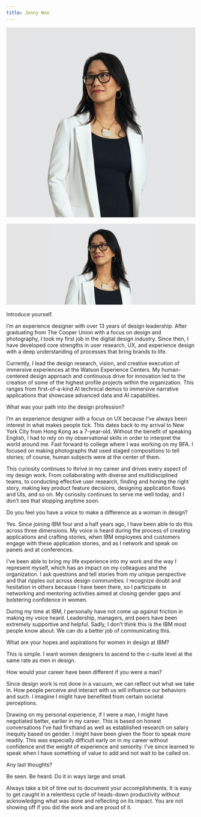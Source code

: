 ```yaml
---
title: Jenny Woo
---
```


<grid classname="background-bleed">
<column lg="16">

<art-direction>

![Jenny Woo card image](./608x608.jpg)

![Jenny Woo hero image](./2624x1120.jpg)

</art-direction>

<community-lead name="FirstName M. LastName" position="Distinguished Designer" department="Watson IoT"></community-lead>

</column>
</grid>

<grid className="community__grid" background="gray-10">
<column sm="3" md="3" lg="3">

<span className="community__prompt">Introduce yourself.</span>

</column>

<column md="6" lg="8" offset_lg="1">

I’m an experience designer with over 13 years of design leadership. After graduating from The Cooper Union with a focus on design and photography, I took my first job in the digital design industry. Since then, I have developed core strengths in user research, UX, and experience design with a deep understanding of processes that bring brands to life.

Currently, I lead the design research, vision, and creative execution of immersive experiences at the Watson Experience Centers. My human-centered design approach and continuous drive for innovation led to the creation of some of the highest profile projects within the organization. This ranges from first-of-a-kind AI technical demos to immersive narrative applications that showcase advanced data and AI capabilities.

</column>
</grid>

<grid className="community__grid" background="gray-10">
<column sm="3" md="3" lg="3">

<span className="community__prompt">What was your path into the design profession?</span>

</column>

<column md="6" lg="8" offset_lg="1">

I’m an experience designer with a focus on UX because I’ve always been interest in what makes people tick. This dates back to my arrival to New York City from Hong Kong as a 7-year-old. Without the benefit of speaking English, I had to rely on my observational skills in order to interpret the world around me. Fast forward to college where I was working on my BFA. I focused on making photographs that used staged compositions to tell stories; of course, human subjects were at the center of them.

This curiosity continues to thrive in my career and drives every aspect of my design work. From collaborating with diverse and multidisciplined teams, to conducting effective user research, finding and honing the right story, making key product feature decisions, designing application flows and UIs, and so on. My curiosity continues to serve me well today, and I don’t see that stopping anytime soon.

</column>
</grid>

<grid className="community__grid" background="gray-10">
<column sm="3" md="3" lg="3">

<span className="community__prompt">Do you feel you have a voice to make a difference as a woman in design?</span>

</column>

<column md="6" lg="8" offset_lg="1">

Yes. Since joining IBM four and a half years ago, I have been able to do this across three dimensions. My voice is heard during the process of creating applications and crafting stories, when IBM employees and customers engage with these application stories, and as I network and speak on panels and at conferences.

I’ve been able to bring my life experience into my work and the way I represent myself, which has an impact on my colleagues and the organization. I ask questions and tell stories from my unique perspective and that ripples out across design communities. I recognize doubt and hesitation in others because I have been there, so I participate in networking and mentoring activities aimed at closing gender gaps and bolstering confidence in women.

During my time at IBM, I personally have not come up against friction in making my voice heard. Leadership, managers, and peers have been extremely supportive and helpful. Sadly, I don’t think this is the IBM most people know about. We can do a better job of communicating this.

</column>
</grid>

<grid className="community__grid" background="gray-10">
<column sm="3" md="3" lg="3">

<span className="community__prompt">What are your hopes and aspirations for women in design at IBM?</span>

</column>

<column md="6" lg="8" offset_lg="1">

This is simple. I want women designers to ascend to the c-suite level at the same rate as men in design.

</column>
</grid>

<grid className="community__grid" background="gray-10">
<column sm="3" md="3" lg="3">

<span className="community__prompt">How would your career have been different if you were a man?</span>

</column>

<column md="6" lg="8" offset_lg="1">

Since design work is not done in a vacuum, we can reflect out what we take in. How people perceive and interact with us will influence our behaviors and such. I imagine I might have benefited from certain societal perceptions.

Drawing on my personal experience, if I were a man, I might have negotiated better, earlier in my career. This is based on honest conversations I’ve had firsthand as well as established research on salary inequity based on gender. I might have been given the floor to speak more readily. This was especially difficult early on in my career without confidence and the weight of experience and seniority. I’ve since learned to speak when I have something of value to add and not wait to be called on.

</column>
</grid>

<grid className="community__grid" background="gray-10">
<column sm="3" md="3" lg="3">

<span className="community__prompt">Any last thoughts?</span>

</column>

<column md="6" lg="8" offset_lg="1">

Be seen. Be heard. Do it in ways large and small.

Always take a bit of time out to document your accomplishments. It is easy to get caught in a relentless cycle of heads-down productivity without acknowledging what was done and reflecting on its impact. You are not showing off if you did the work and are proud of it.

</column>
</grid>
